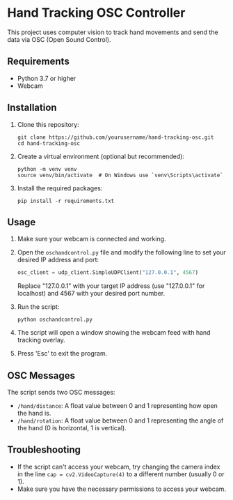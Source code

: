 # Hand Tracking OSC Controller

This project uses computer vision to track hand movements and send the data via OSC (Open Sound Control).

## Requirements

- Python 3.7 or higher
- Webcam

## Installation

1. Clone this repository:
   ```
   git clone https://github.com/yourusername/hand-tracking-osc.git
   cd hand-tracking-osc
   ```

2. Create a virtual environment (optional but recommended):
   ```
   python -m venv venv
   source venv/bin/activate  # On Windows use `venv\Scripts\activate`
   ```

3. Install the required packages:
   ```
   pip install -r requirements.txt
   ```

## Usage

1. Make sure your webcam is connected and working.

2. Open the `oschandcontrol.py` file and modify the following line to set your desired IP address and port:
   ```python
   osc_client = udp_client.SimpleUDPClient("127.0.0.1", 4567)
   ```
   Replace "127.0.0.1" with your target IP address (use "127.0.0.1" for localhost) and 4567 with your desired port number.

3. Run the script:
   ```
   python oschandcontrol.py
   ```

4. The script will open a window showing the webcam feed with hand tracking overlay.

5. Press 'Esc' to exit the program.

## OSC Messages

The script sends two OSC messages:

- `/hand/distance`: A float value between 0 and 1 representing how open the hand is.
- `/hand/rotation`: A float value between 0 and 1 representing the angle of the hand (0 is horizontal, 1 is vertical).

## Troubleshooting

- If the script can't access your webcam, try changing the camera index in the line `cap = cv2.VideoCapture(4)` to a different number (usually 0 or 1).
- Make sure you have the necessary permissions to access your webcam.

